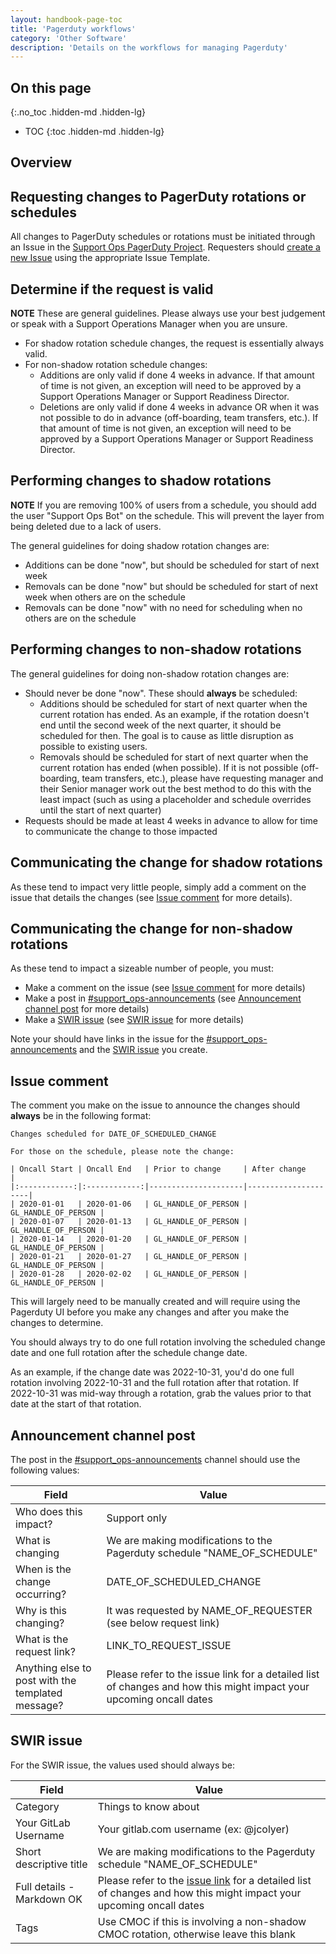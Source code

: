 ```yaml
---
layout: handbook-page-toc
title: 'Pagerduty workflows'
category: 'Other Software'
description: 'Details on the workflows for managing Pagerduty'
---
```


## On this page
{:.no_toc .hidden-md .hidden-lg}

- TOC
{:toc .hidden-md .hidden-lg}

## Overview

## Requesting changes to PagerDuty rotations or schedules

All changes to PagerDuty schedules or rotations must be initiated through an Issue in the [Support Ops PagerDuty Project](https://gitlab.com/gitlab-com/support/support-ops/other-software/pagerduty/). Requesters should [create a new Issue](https://gitlab.com/gitlab-com/support/support-ops/other-software/pagerduty/-/issues/new) using the appropriate Issue Template.

## Determine if the request is valid

**NOTE** These are general guidelines. Please always use your best judgement
or speak with a Support Operations Manager when you are unsure.

* For shadow rotation schedule changes, the request is essentially always valid.
* For non-shadow rotation schedule changes:
  * Additions are only valid if done 4 weeks in advance. If that amount of time
    is not given, an exception will need to be approved by a Support Operations
    Manager or Support Readiness Director.
  * Deletions are only valid if done 4 weeks in advance OR when it was not
    possible to do in advance (off-boarding, team transfers, etc.). If that
    amount of time is not given, an exception will need to be approved by a
    Support Operations Manager or Support Readiness Director.

## Performing changes to shadow rotations

**NOTE** If you are removing 100% of users from a schedule, you should add the
user "Support Ops Bot" on the schedule. This will prevent the layer from being
deleted due to a lack of users.

The general guidelines for doing shadow rotation changes are:

* Additions can be done "now", but should be scheduled for start of next week
* Removals can be done "now" but should be scheduled for start of next week when
  others are on the schedule
* Removals can be done "now" with no need for scheduling when no others are on
  the schedule

## Performing changes to non-shadow rotations

The general guidelines for doing non-shadow rotation changes are:

* Should never be done "now". These should **always** be scheduled:
  * Additions should be scheduled for start of next quarter when the current
    rotation has ended. As an example, if the rotation doesn't end until the
    second week of the next quarter, it should be scheduled for then. The goal
    is to cause as little disruption as possible to existing users.
  * Removals should be scheduled for start of next quarter when the current
    rotation has ended (when possible). If it is not possible (off-boarding,
    team transfers, etc.), please have requesting manager and their Senior
    manager work out the best method to do this with the least impact (such as
    using a placeholder and schedule overrides until the start of next quarter)
* Requests should be made at least 4 weeks in advance to allow for time to
  communicate the change to those impacted

## Communicating the change for shadow rotations

As these tend to impact very little people, simply add a comment on the issue
that details the changes (see [Issue comment](#issue-comment) for more details).

## Communicating the change for non-shadow rotations

As these tend to impact a sizeable number of people, you must:

* Make a comment on the issue (see [Issue comment](#issue-comment) for more
  details)
* Make a post in
  [#support_ops-announcements](https://gitlab.slack.com/archives/C02EK1QV5K9)
  (see [Announcement channel post](#announcement-channel-post) for more details)
* Make a
  [SWIR issue](https://gitlab-com.gitlab.io/support/toolbox/forms_processor/SWIR/)
  (see [SWIR issue](#swir-issue) for more details)

Note your should have links in the issue for the
[#support_ops-announcements](https://gitlab.slack.com/archives/C02EK1QV5K9)
and the
[SWIR issue](https://gitlab-com.gitlab.io/support/toolbox/forms_processor/SWIR/)
you create.

## Issue comment

The comment you make on the issue to announce the changes should **always** be
in the following format:

```
Changes scheduled for DATE_OF_SCHEDULED_CHANGE

For those on the schedule, please note the change:

| Oncall Start | Oncall End   | Prior to change     | After change        |
|:------------:|:------------:|---------------------|---------------------|
| 2020-01-01   | 2020-01-06   | GL_HANDLE_OF_PERSON | GL_HANDLE_OF_PERSON |
| 2020-01-07   | 2020-01-13   | GL_HANDLE_OF_PERSON | GL_HANDLE_OF_PERSON |
| 2020-01-14   | 2020-01-20   | GL_HANDLE_OF_PERSON | GL_HANDLE_OF_PERSON |
| 2020-01-21   | 2020-01-27   | GL_HANDLE_OF_PERSON | GL_HANDLE_OF_PERSON |
| 2020-01-28   | 2020-02-02   | GL_HANDLE_OF_PERSON | GL_HANDLE_OF_PERSON |
```

This will largely need to be manually created and will require using the
Pagerduty UI before you make any changes and after you make the changes to
determine.

You should always try to do one full rotation involving the scheduled change
date and one full rotation after the schedule change date.

As an example, if the change date was 2022-10-31, you'd do one full rotation
involving 2022-10-31 and the full rotation after that rotation. If 2022-10-31
was mid-way through a rotation, grab the values prior to that date at the start
of that rotation.

## Announcement channel post

The post in the
[#support_ops-announcements](https://gitlab.slack.com/archives/C02EK1QV5K9)
channel should use the following values:

| Field | Value |
|-------|-------|
| Who does this impact? | Support only |
| What is changing | We are making modifications to the Pagerduty schedule "NAME_OF_SCHEDULE" |
| When is the change occurring? | DATE_OF_SCHEDULED_CHANGE |
| Why is this changing? | It was requested by NAME_OF_REQUESTER (see below request link) |
| What is the request link? | LINK_TO_REQUEST_ISSUE |
| Anything else to post with the templated message? | Please refer to the issue link for a detailed list of changes and how this might impact your upcoming oncall dates |

## SWIR issue

For the SWIR issue, the values used should always be:

| Field | Value |
|-------|-------|
| Category | Things to know about |
| Your GitLab Username | Your gitlab.com username (ex: @jcolyer) |
| Short descriptive title | We are making modifications to the Pagerduty schedule "NAME_OF_SCHEDULE" |
| Full details - Markdown OK | Please refer to the [issue link](LINK_TO_REQUEST_ISSUE) for a detailed list of changes and how this might impact your upcoming oncall dates |
| Tags | Use CMOC if this is involving a non-shadow CMOC rotation, otherwise leave this blank |

